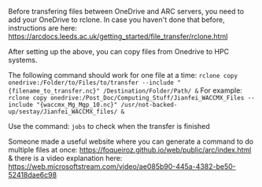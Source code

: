 Before transfering files between OneDrive and ARC servers, you need to add your OneDrive to rclone. 
In case you haven't done that before, instructions are here: https://arcdocs.leeds.ac.uk/getting_started/file_transfer/rclone.html  

After setting up the above, you can copy files from Onedrive to HPC systems. 

The following command should work for one file at a time:
`rclone copy onedrive:/Folder/to/Files/to/transfer --include "{filename_to_transfer.nc}" /Destination/Folder/Path/ &`
For example:
`rclone copy onedrive:/Post_Doc/Computing_Stuff/Jianfei_WACCMX_Files --include "{waccmx_Mg_Mgp_10.nc}" /usr/not-backed-up/sestay/Jianfei_WACCMX_files/ &`

Use the command:
`jobs` to check when the transfer is finished

Someone made a useful website where you can generate a command to do multiple files at once: https://foqueiroz.github.io/web/public/arc/index.html
& there is a video explanation here: https://web.microsoftstream.com/video/ae085b90-445a-4382-be50-52418dae6c98


